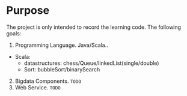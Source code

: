 # Purpose
The project is only intended to record the learning code. The following goals:
1. Programming Language. Java/Scala..
- Scala:
  - datastructures: chess/Queue/linkedList(single/double)
  - Sort: bubbleSort/binarySearch
2. Bigdata Components. `TODO`
3. Web Service. `TODO`
